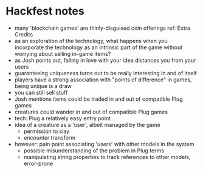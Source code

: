 # Hackfest notes

 - many 'blockchain games' are thinly-disguised coin offerings ref: Extra Credits
 - as an exploration of the technology, what happens when you incorporate the technology as an intrinsic part of the game without worrying about selling in-game items?
 - as Josh points out, falling in love with your idea distances you from your users
 - guaranteeing uniqueness turns out to be really interesting in and of itself
 - players have a strong association with "points of difference" in games, being unique is a draw
 - you can still sell stuff
 - Josh mentions items could be traded in and out of compatible Plug games
 - creatures could wander in and out of compatible Plug games
 - tech: Plug a relatively easy entry point
 - idea of a creature as a 'user', albeit managed by the game
   - permission to slay
   - encounter transform
 - however: pain point associating 'users' with other models in the system
   - possible misunderstanding of the problem in Plug terms
   - manipulating string properties to track references to other models, error-prone
